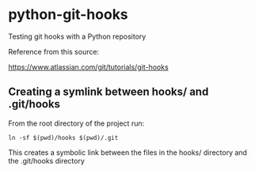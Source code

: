 # python-git-hooks
Testing git hooks with a Python repository

Reference from this source:

https://www.atlassian.com/git/tutorials/git-hooks

## Creating a symlink between hooks/ and .git/hooks

From the root directory of the project run:
```
ln -sf $(pwd)/hooks $(pwd)/.git
```

This creates a symbolic link between the files in the hooks/ directory and the .git/hooks directory
